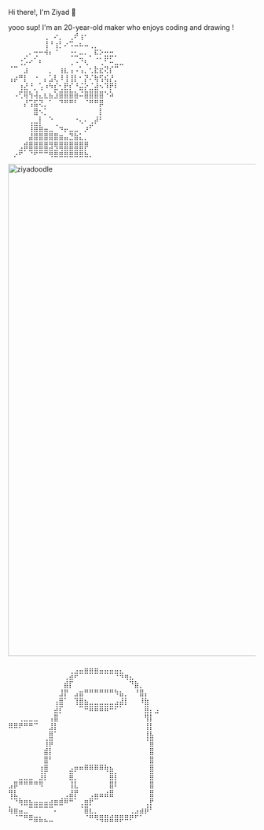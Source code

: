  Hi there!, I'm Ziyad 👋


 yooo sup! I'm an 20-year-old maker who enjoys coding and drawing !
 ⠀⠀⠀⠀⠀⠀⠀⢀⠀⠔⡀⠀⢀⠞⢰⠂⠀⠀⠀⠀⠀⠀⠀<br />
⠀⠀⠀⠀⠀⠀⠀⢸⠘⢰⡃⠔⠩⠤⠦⠤⢀⡀⠀⠀⠀⠀⠀<br />
⠀⠀⠀⢀⠄⢒⠒⠺⠆⠈⠀⠀⢐⣂⠤⠄⡀⠯⠕⣒⣒⡀⠀<br />
⠀⠀⢐⡡⠔⠁⠆⠀⠀⠀⠀⠀⢀⠠⠙⢆⠀⠈⢁⠋⠥⣀⣀ <br />
⠈⠉⠀⣰⠀⠀⠀⠀⡀⠀⢰⣆⢠⠠⢡⡀⢂⣗⣖⢝⡎⠉⠀<br />
⢠⡴⠛⡇⠀⠐⠀⡄⣡⢇⠸⢸⢸⡇⠂⡝⠌⢷⢫⢮⡜⡀⠀<br />
⠀⠀⢰⣜⠘⡀⢡⠰⠳⣎⢂⣟⡎⠘⣬⡕⣈⣼⠢⠹⡟⠇⠀<br />
⠀⠠⢋⢿⢳⢼⣄⣆⣦⣱⣿⣿⣿⣷⠬⣿⣿⣿⣿⠑⠵⠀⠀<br />
⠀⠀⠀⡜⢩⣯⢝⡀⠁⠀⠙⠛⠛⠃⠀⠈⠛⠛⡿⠀⠀⠀⠀<br />
⠀⠀⠀⠀⠀⣿⠢⡁⠀⠀⠀⠀⠀⠀⠀⠀⠀⠀⡇⠀⠀⠀⠀<br />
⠀⠀⠀⠀⢀⣀⡇⠀⠑⠀⠀⠀⠀⠐⢄⠄⢀⡼⠃⠀⠀⠀⠀<br />
⠀⠀⠀⠀⢸⣿⣷⣤⣀⠈⠲⡤⣀⣀⠀⡰⠋⠀⠀⠀⠀⠀⠀<br />
⠀⠀⠀⠀⣼⣿⣿⣿⣿⣿⣶⣤⣙⣷⣅⡀⠀⠀⠀⠀⠀⠀⠀<br />
⠀⠀⢀⣾⣿⣿⣿⣿⣻⢿⣿⣿⣿⣿⣿⡿⠀⠀⠀⠀⠀⠀⠀<br />
⠀⡠⠟⠁⠙⠟⠛⠛⢿⣿⣾⣿⣿⣿⣿⣧⡀⠀⠀⠀⠀⠀⠀<br />


<img src="https://cdn.discordapp.com/attachments/779282536585101313/1063660944431005717/68747470733a2f2f63646e2e646973636f72646170702e636f6d2f6174746163686d656e74732f3737393238323533363538353130313331332f3830353038373733383034363331363535342f6769746875625f62616e6e65725f6173646173646173642e706e67.png" alt="ziyadoodle" width="1000" />

<br />

⠀⠀⠀⠀⠀⠀⠀⠀⠀⠀⠀⠀⠀⢀⣀⣤⣤⣤⣀⣀⣀⣀⡀⠀⠀⠀⠀⠀⠀⠀<br />
⠀⠀⠀⠀⠀⠀⠀⠀⠀⠀⠀⢀⣼⠟⠉⠉⠉⠉⠉⠉⠉⠙⠻⢶⣄⠀⠀⠀⠀⠀<br />
⠀⠀⠀⠀⠀⠀⠀⠀⠀⠀⠀⣾⡏⠀⠀⠀⠀⠀⠀⠀⠀⠀⠀⠀⠙⣷⡀⠀⠀⠀<br />
⠀⠀⠀⠀⠀⠀⠀⠀⠀⠀⣸⡟⠀⣠⣶⠛⠛⠛⠛⠛⠛⠳⣦⡀⠀⠘⣿⡄⠀⠀<br />
⠀⠀⠀⠀⠀⠀⠀⠀⠀⢠⣿⠁⠀⢹⣿⣦⣀⣀⣀⣀⣀⣠⣼⡇⠀⠀⠸⣷⠀⠀<br />
⠀⠀⠀⠀⠀⠀⠀⠀⠀⣼⡏⠀⠀⠀⠉⠛⠿⠿⠿⠿⠛⠋⠁⠀⠀⠀⠀⣿⡄⣠<br />
⠀⠀⢀⣀⣀⣀⠀⠀⢠⣿⠀⠀⠀⠀⠀⠀⠀⠀⠀⠀⠀⠀⠀⠀⠀⠀⠀⢻⡇⠀<br />
⠿⠿⠟⠛⠛⠉⠀⠀⣸⡇⠀⠀⠀⠀⠀⠀⠀⠀⠀⠀⠀⠀⠀⠀⠀⠀⠀⢸⡇⠀<br />
⠀⠀⠀⠀⠀⠀⠀⠀⣿⠁⠀⠀⠀⠀⠀⠀⠀⠀⠀⠀⠀⠀⠀⠀⠀⠀⠀⢸⣧⠀<br />
⠀⠀⠀⠀⠀⠀⠀⢸⡿⠀⠀⠀⠀⠀⠀⠀⠀⠀⠀⠀⠀⠀⠀⠀⠀⠀⠀⠈⣿⠀<br />
⠀⠀⠀⠀⠀⠀⠀⣾⡇⠀⠀⠀⠀⠀⠀⠀⠀⠀⠀⠀⠀⠀⠀⠀⠀⠀⠀⠀⣿⠀<br />
⠀⠀⠀⠀⠀⠀⠀⣿⠃⠀⠀⠀⠀⠀⠀⠀⠀⠀⠀⠀⠀⠀⠀⠀⠀⠀⠀⠀⣿⠀<br />
⠀⠀⠀⠀⠀⠀⢰⣿⠀⠀⠀⠀⣠⡶⠶⠿⠿⠿⠿⢷⣦⠀⠀⠀⠀⠀⠀⠀⣿⠀<br />
⠀⠀⣀⣀⣀⠀⣸⡇⠀⠀⠀⠀⣿⡀⠀⠀⠀⠀⠀⠀⣿⡇⠀⠀⠀⠀⠀⠀⣿⠀<br />
⣠⡿⠛⠛⠛⠛⠻⠀⠀⠀⠀⠀⢸⣇⠀⠀⠀⠀⠀⠀⣿⠇⠀⠀⠀⠀⠀⠀⣿⠀<br />
⢻⣇⠀⠀⠀⠀⠀⠀⠀⠀⠀⢀⣼⡟⠀⠀⢀⣤⣤⣴⣿⠀⠀⠀⠀⠀⠀⠀⣿⠀<br />
⠈⠙⢷⣶⣦⣤⣤⣤⣴⣶⣾⠿⠛⠁⢀⣶⡟⠉⠀⠀⠀⠀⠀⠀⠀⠀⠀⢀⡟⠀<br />
⢷⣶⣤⣀⠉⠉⠉⠉⠉⠄⠀⠀⠀⠀⠈⣿⣆⡀⠀⠀⠀⠀⠀⠀⢀⣠⣴⡾⠃⠀<br />
⠀⠈⠉⠛⠿⣶⣦⣄⣀⠀⠀⠀⠀⠀⠀⠈⠛⠻⢿⣿⣾⣿⡿⠿⠟⠋⠁⠀⠀⠀<br />

